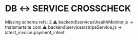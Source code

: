 # DB ↔ SERVICE CROSSCHECK
Missing schema refs: 2
⚠️ backend\services\healthMonitor.js → thatsmartsite.com
⚠️ backend\services\stripeService.js → latest_invoice.payment_intent
